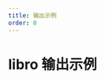 ```yaml
---
title: 输出示例
order: 0
---
```


# libro 输出示例

<!-- <code src="../../src/output" compact="true"></code> -->
